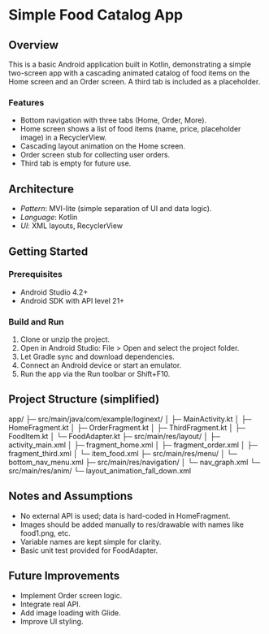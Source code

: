 # Simple Food Catalog App

## Overview
This is a basic Android application built in Kotlin, demonstrating a simple two-screen app with a cascading animated catalog of food items on the Home screen and an Order screen. A third tab is included as a placeholder.

### Features
- Bottom navigation with three tabs (Home, Order, More).
- Home screen shows a list of food items (name, price, placeholder image) in a RecyclerView.
- Cascading layout animation on the Home screen.
- Order screen stub for collecting user orders.
- Third tab is empty for future use.

## Architecture
- *Pattern*: MVI-lite (simple separation of UI and data logic).
- *Language*: Kotlin
- *UI*: XML layouts, RecyclerView

## Getting Started
### Prerequisites
- Android Studio 4.2+
- Android SDK with API level 21+

### Build and Run
1. Clone or unzip the project.
2. Open in Android Studio: File > Open and select the project folder.
3. Let Gradle sync and download dependencies.
4. Connect an Android device or start an emulator.
5. Run the app via the Run toolbar or Shift+F10.

## Project Structure (simplified)

app/
 ├─ src/main/java/com/example/loginext/
 │   ├─ MainActivity.kt
 │   ├─ HomeFragment.kt
 │   ├─ OrderFragment.kt
 │   ├─ ThirdFragment.kt
 │   ├─ FoodItem.kt
 │   └─ FoodAdapter.kt
 ├─ src/main/res/layout/
 │   ├─ activity_main.xml
 │   ├─ fragment_home.xml
 │   ├─ fragment_order.xml
 │   ├─ fragment_third.xml
 │   └─ item_food.xml
 ├─ src/main/res/menu/
 │   └─ bottom_nav_menu.xml
 ├─ src/main/res/navigation/
 │   └─ nav_graph.xml
 └─ src/main/res/anim/
     └─ layout_animation_fall_down.xml


## Notes and Assumptions
- No external API is used; data is hard-coded in HomeFragment.
- Images should be added manually to res/drawable with names like food1.png, etc.
- Variable names are kept simple for clarity.
- Basic unit test provided for FoodAdapter.

## Future Improvements
- Implement Order screen logic.
- Integrate real API.
- Add image loading with Glide.
- Improve UI styling.
